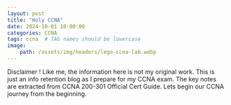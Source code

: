 ```yaml
---
layout: post
title: "Holy CCNA"
date: 2024-10-01 10:00:00
categories: CCNA
tags: ccna  # TAG names should be lowercase
image:
    path: /assets/img/headers/lego-ccna-lab.webp
---
```


Disclaimer ! Like me, the information here is not my original work. This is just an info retention blog as I prepare for my CCNA exam. The key notes are extracted from CCNA 200-301 Official Cert Guide. Lets begin our CCNA journey from the beginning. 

